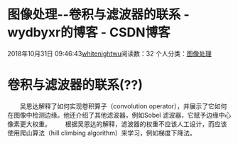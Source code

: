 # 图像处理--卷积与滤波器的联系 - wydbyxr的博客 - CSDN博客
2018年10月31日 09:46:43[whitenightwu](https://me.csdn.net/wydbyxr)阅读数：32
个人分类：[图像处理](https://blog.csdn.net/wydbyxr/article/category/8276812)
# 卷积与滤波器的联系(??)
  吴恩达解释了如何实现卷积算子（convolution operator），并展示了它如何在图像中检测边缘。他还介绍了其他滤波器，例如Sobel 滤波器，它赋予边缘中心像素更大权重。
  根据吴恩达的解释，滤波器的权重不应该人工设计，而应该使用爬山算法（hill climbing algorithm）来学习，例如梯度下降法。
